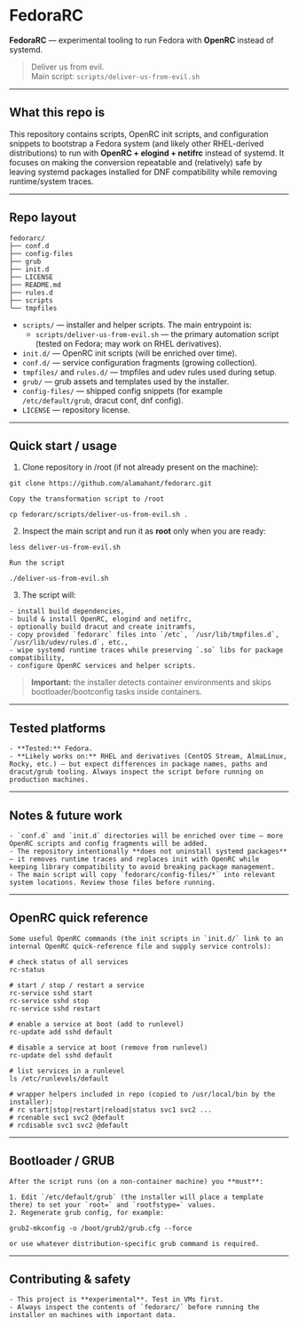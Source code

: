 # FedoraRC

**FedoraRC** — experimental tooling to run Fedora with **OpenRC** instead of systemd.

> Deliver us from evil.  
> Main script: `scripts/deliver-us-from-evil.sh`

---

## What this repo is

This repository contains scripts, OpenRC init scripts, and configuration snippets to bootstrap a Fedora system (and likely other RHEL-derived distributions) to run with **OpenRC + elogind + netifrc** instead of systemd. It focuses on making the conversion repeatable and (relatively) safe by leaving systemd packages installed for DNF compatibility while removing runtime/system traces.

---

## Repo layout

```
fedorarc/
├── conf.d
├── config-files
├── grub
├── init.d
├── LICENSE
├── README.md
├── rules.d
├── scripts
└── tmpfiles
```

- `scripts/` — installer and helper scripts. The main entrypoint is:
  - `scripts/deliver-us-from-evil.sh` — the primary automation script (tested on Fedora; may work on RHEL derivatives).
- `init.d/` — OpenRC init scripts (will be enriched over time).
- `conf.d/` — service configuration fragments (growing collection).
- `tmpfiles/` and `rules.d/` — tmpfiles and udev rules used during setup.
- `grub/` — grub assets and templates used by the installer.
- `config-files/` — shipped config snippets (for example `/etc/default/grub`, dracut conf, dnf config).
- `LICENSE` — repository license.

---

## Quick start / usage

1. Clone repository  in /root (if not already present on the machine):
```
git clone https://github.com/alamahant/fedorarc.git

Copy the transformation script to /root

cp fedorarc/scripts/deliver-us-from-evil.sh .

```

2. Inspect the main script and run it as **root** only when you are ready:
```
less deliver-us-from-evil.sh

Run the script

./deliver-us-from-evil.sh

```

3. The script will:
```
- install build dependencies,
- build & install OpenRC, elogind and netifrc,
- optionally build dracut and create initramfs,
- copy provided `fedorarc` files into `/etc`, `/usr/lib/tmpfiles.d`, `/usr/lib/udev/rules.d`, etc.,
- wipe systemd runtime traces while preserving `.so` libs for package compatibility,
- configure OpenRC services and helper scripts.
```

> **Important:** the installer detects container environments and skips bootloader/bootconfig tasks inside containers.

---

## Tested platforms

```
- **Tested:** Fedora.
- **Likely works on:** RHEL and derivatives (CentOS Stream, AlmaLinux, Rocky, etc.) — but expect differences in package names, paths and dracut/grub tooling. Always inspect the script before running on production machines.
```

---

## Notes & future work

```
- `conf.d` and `init.d` directories will be enriched over time — more OpenRC scripts and config fragments will be added.
- The repository intentionally **does not uninstall systemd packages** — it removes runtime traces and replaces init with OpenRC while keeping library compatibility to avoid breaking package management.
- The main script will copy `fedorarc/config-files/*` into relevant system locations. Review those files before running.
```

---

## OpenRC quick reference

```
Some useful OpenRC commands (the init scripts in `init.d/` link to an internal OpenRC quick-reference file and supply service controls):

# check status of all services
rc-status

# start / stop / restart a service
rc-service sshd start
rc-service sshd stop
rc-service sshd restart

# enable a service at boot (add to runlevel)
rc-update add sshd default

# disable a service at boot (remove from runlevel)
rc-update del sshd default

# list services in a runlevel
ls /etc/runlevels/default

# wrapper helpers included in repo (copied to /usr/local/bin by the installer):
# rc start|stop|restart|reload|status svc1 svc2 ...
# rcenable svc1 svc2 @default
# rcdisable svc1 svc2 @default
```

---

## Bootloader / GRUB

```
After the script runs (on a non-container machine) you **must**:

1. Edit `/etc/default/grub` (the installer will place a template there) to set your `root=` and `rootfstype=` values.
2. Regenerate grub config, for example:

grub2-mkconfig -o /boot/grub2/grub.cfg --force

or use whatever distribution-specific grub command is required.
```

---

## Contributing & safety

```
- This project is **experimental**. Test in VMs first.  
- Always inspect the contents of `fedorarc/` before running the installer on machines with important data.
```